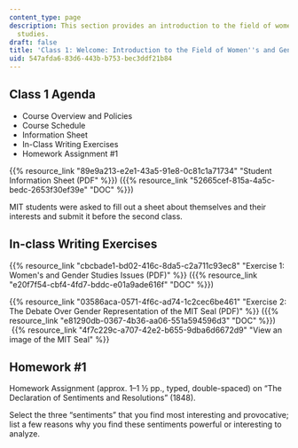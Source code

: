 ```yaml
---
content_type: page
description: This section provides an introduction to the field of women's and gender
  studies.
draft: false
title: 'Class 1: Welcome: Introduction to the Field of Women''s and Gender Studies'
uid: 547afda6-83d6-443b-b753-bec3ddf21b84
---
```

## Class 1 Agenda

- Course Overview and Policies
- Course Schedule
- Information Sheet
- In-Class Writing Exercises
- Homework Assignment #1

{{% resource_link "89e9a213-e2e1-43a5-91e8-0c81c1a71734" "Student Information Sheet (PDF" %}}) ({{% resource_link "52665cef-815a-4a5c-bedc-2653f30ef39e" "DOC" %}})

MIT students were asked to fill out a sheet about themselves and their interests and submit it before the second class.

## In-class Writing Exercises 

{{% resource_link "cbcbade1-bd02-416c-8da5-c2a711c93ec8" "Exercise 1: Women's and Gender Studies Issues (PDF)" %}} ({{% resource_link "e20f7f54-cbf4-4fd7-bddc-e01a9ade616f" "DOC" %}})

{{% resource_link "03586aca-0571-4f6c-ad74-1c2cec6be461" "Exercise 2: The Debate Over Gender Representation of the MIT Seal (PDF)" %}} ({{% resource_link "e81290db-0367-4b36-aa06-551a594596d3" "DOC" %}})  {{% resource_link "4f7c229c-a707-42e2-b655-9dba6d6672d9" "View an image of the MIT Seal" %}}

## Homework #1

Homework Assignment (approx. 1–1 ½ pp., typed, double-spaced) on “The Declaration of Sentiments and Resolutions” (1848).  

Select the three “sentiments” that you find most interesting and provocative; list a few reasons why you find these sentiments powerful or interesting to analyze.